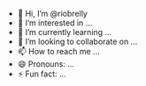 - 👋 Hi, I’m @riobrelly
- 👀 I’m interested in ...
- 🌱 I’m currently learning ...
- 💞️ I’m looking to collaborate on ...
- 📫 How to reach me ...
- 😄 Pronouns: ...
- ⚡ Fun fact: ...

<!---
riobrelly/riobrelly is a ✨ special ✨ repository because its `README.md` (this file) appears on your GitHub profile.
You can click the Preview link to take a look at your changes.
--->
